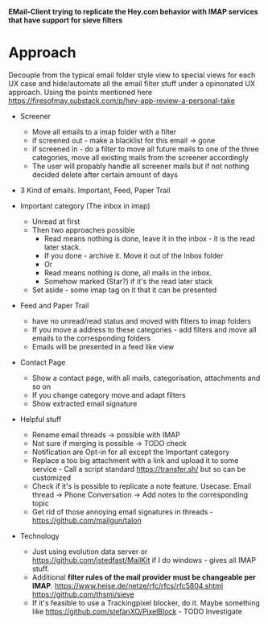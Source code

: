 **EMail-Client trying to replicate the Hey.com behavior with IMAP services that have support for sieve filters**

# Approach 

Decouple from the typical email folder style view to special views for each UX case and hide/automate all the email filter stuff under a opinonated UX approach.
Using the points mentioned here https://firesofmay.substack.com/p/hey-app-review-a-personal-take

* Screener
  * Move all emails to a imap folder with a filter
  * if screened out - make a blacklist for this email -> gone
  * if screened in - do a filter to move all future mails to one of the three categories, move all existing mails from the screener accordingly
  * The user will propably handle all screener mails but if not nothing decided delete after certain amount of days
* 3 Kind of emails. Important, Feed, Paper Trail
* Important category (The inbox in imap)
  * Unread at first
  * Then two approaches possible
    * Read means nothing is done, leave it in the inbox - it is the read later stack. 
    * If you done - archive it. Move it out of the Inbox folder
    * Or
    * Read means nothing is done, all mails in the inbox.
    * Somehow marked (Star?) if it's the read later stack
  * Set aside - some imap tag on it that it can be presented 
  
* Feed and Paper Trail 
  * have no unread/read status and moved with filters to imap folders
  * If you move a address to these categories - add filters and move all emails to the corresponding folders
  * Emails will be presented in a feed like view
  
* Contact Page
  * Show a contact page, with all mails, categorisation, attachments and so on
  * If you change category move and adapt filters
  * Show extracted email signature

* Helpful stuff
  * Rename email threads -> possible with IMAP
  * Not sure if merging is possible -> TODO check
  * Notification are Opt-in for all except the Important category
  * Replace a too big attachment with a link and upload it to some service - Call a script standard https://transfer.sh/ but so can be customized
  * Check if it's is possible to replicate a note feature. Usecase. Email thread -> Phone Conversation -> Add notes to the corresponding topic
  * Get rid of those annoying email signatures in threads - https://github.com/mailgun/talon

* Technology
  * Just using evolution data server or https://github.com/jstedfast/MailKit if I do windows - gives all IMAP stuff.
  * Additional **filter rules of the mail provider must be changeable per IMAP**. 
     https://www.heise.de/netze/rfc/rfcs/rfc5804.shtml
   https://github.com/thsmi/sieve
  * If it's feasible to use a Trackingpixel blocker, do it. Maybe something like https://github.com/stefanXO/PixelBlock - TODO Investigate
